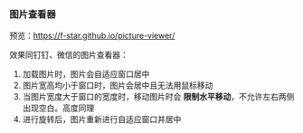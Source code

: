 
### 图片查看器

预览：https://f-star.github.io/picture-viewer/

效果同钉钉、微信的图片查看器：

1. 加载图片时，图片会自适应窗口居中
2. 图片宽高均小于窗口时，图片会居中且无法用鼠标移动
3. 当图片宽度大于窗口的宽度时，移动图片时会 **限制水平移动**，不允许左右两侧出现空白。高度同理
4. 进行旋转后，图片重新进行自适应窗口并居中
